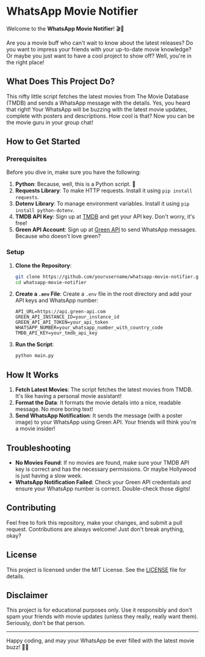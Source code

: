 # WhatsApp Movie Notifier

Welcome to the **WhatsApp Movie Notifier**! 🎬🍿

Are you a movie buff who can't wait to know about the latest releases? Do you want to impress your friends with your up-to-date movie knowledge? Or maybe you just want to have a cool project to show off? Well, you're in the right place!

## What Does This Project Do?

This nifty little script fetches the latest movies from The Movie Database (TMDB) and sends a WhatsApp message with the details. Yes, you heard that right! Your WhatsApp will be buzzing with the latest movie updates, complete with posters and descriptions. How cool is that? Now you can be the movie guru in your group chat!

## How to Get Started

### Prerequisites

Before you dive in, make sure you have the following:

1. **Python**: Because, well, this is a Python script. 🐍
2. **Requests Library**: To make HTTP requests. Install it using `pip install requests`.
3. **Dotenv Library**: To manage environment variables. Install it using `pip install python-dotenv`.
4. **TMDB API Key**: Sign up at [TMDB](https://www.themoviedb.org/) and get your API key. Don't worry, it's free!
5. **Green API Account**: Sign up at [Green API](https://green-api.com/) to send WhatsApp messages. Because who doesn't love green?

### Setup

1. **Clone the Repository**:
    ```bash
    git clone https://github.com/yourusername/whatsapp-movie-notifier.git
    cd whatsapp-movie-notifier
    ```

2. **Create a `.env` File**:
    Create a `.env` file in the root directory and add your API keys and WhatsApp number:
    ```
    API_URL=https://api.green-api.com
    GREEN_API_INSTANCE_ID=your_instance_id
    GREEN_API_API_TOKEN=your_api_token
    WHATSAPP_NUMBER=your_whatsapp_number_with_country_code
    TMDB_API_KEY=your_tmdb_api_key
    ```

3. **Run the Script**:
    ```bash
    python main.py
    ```

## How It Works

1. **Fetch Latest Movies**: The script fetches the latest movies from TMDB. It's like having a personal movie assistant!
2. **Format the Data**: It formats the movie details into a nice, readable message. No more boring text!
3. **Send WhatsApp Notification**: It sends the message (with a poster image) to your WhatsApp using Green API. Your friends will think you're a movie insider!

## Troubleshooting

- **No Movies Found**: If no movies are found, make sure your TMDB API key is correct and has the necessary permissions. Or maybe Hollywood is just having a slow week.
- **WhatsApp Notification Failed**: Check your Green API credentials and ensure your WhatsApp number is correct. Double-check those digits!

## Contributing

Feel free to fork this repository, make your changes, and submit a pull request. Contributions are always welcome! Just don't break anything, okay?

## License

This project is licensed under the MIT License. See the [LICENSE](LICENSE) file for details.

## Disclaimer

This project is for educational purposes only. Use it responsibly and don't spam your friends with movie updates (unless they really, really want them). Seriously, don't be that person.

---

Happy coding, and may your WhatsApp be ever filled with the latest movie buzz! 🎥✨